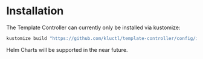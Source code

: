 # Installation

The Template Controller can currently only be installed via kustomize:

```sh
kustomize build "https://github.com/kluctl/template-controller/config/install?ref=v0.4.0" | kubectl apply -f-
```

Helm Charts will be supported in the near future.